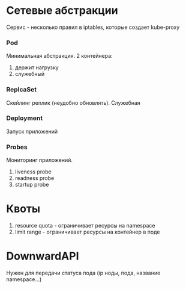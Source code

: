 # Сетевые абстракции

Сервис - несколько правил в iptables, которые создает kube-proxy

### Pod
Минимальная абстракция. 2 контейнера:
1. держит нагрузку
2. служебный

### ReplcaSet
Скейлинг реплик (неудобно обновлять). Служебная

### Deployment
Запуск приложений

### Probes
Мониторинг приложений.
1. liveness probe
2. readness probe
3. startup probe

# Квоты
1. resource quota - ограничивает ресурсы на namespace
2. limit range - ограничивает ресурсы на контейнер в поде

# DownwardAPI
Нужен для передачи статуса пода (ip ноды, пода, название namespace...)
